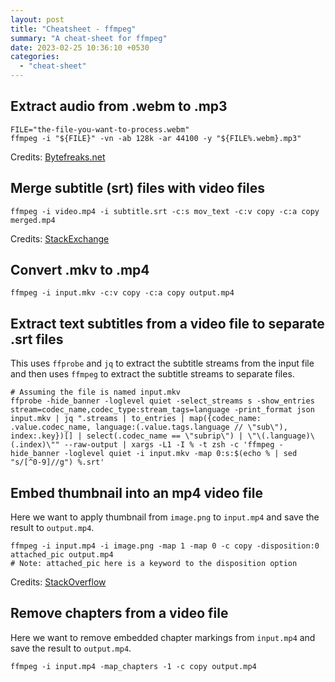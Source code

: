 ```yaml
---
layout: post
title: "Cheatsheet - ffmpeg"
summary: "A cheat-sheet for ffmpeg"
date: 2023-02-25 10:36:10 +0530
categories:
  - "cheat-sheet"
---
```


## Extract audio from .webm to .mp3

```shell
FILE="the-file-you-want-to-process.webm"
ffmpeg -i "${FILE}" -vn -ab 128k -ar 44100 -y "${FILE%.webm}.mp3"
```

Credits: [Bytefreaks.net](https://bytefreaks.net/gnulinux/bash/ffmpeg-extract-audio-from-webm-to-mp3)

## Merge subtitle (srt) files with video files
```shell
ffmpeg -i video.mp4 -i subtitle.srt -c:s mov_text -c:v copy -c:a copy merged.mp4
```

Credits: [StackExchange](https://superuser.com/a/520555)

## Convert .mkv to .mp4

```shell
ffmpeg -i input.mkv -c:v copy -c:a copy output.mp4
```

## Extract text subtitles from a video file to separate .srt files

This uses `ffprobe` and `jq` to extract the subtitle streams from the input file and then uses `ffmpeg` to extract the subtitle streams to separate files.

```shell
# Assuming the file is named input.mkv
ffprobe -hide_banner -loglevel quiet -select_streams s -show_entries stream=codec_name,codec_type:stream_tags=language -print_format json input.mkv | jq ".streams | to_entries | map({codec_name: .value.codec_name, language:(.value.tags.language // \"sub\"), index:.key})[] | select(.codec_name == \"subrip\") | \"\(.language)\(.index)\"" --raw-output | xargs -L1 -I % -t zsh -c 'ffmpeg -hide_banner -loglevel quiet -i input.mkv -map 0:s:$(echo % | sed "s/[^0-9]//g") %.srt'
```

## Embed thumbnail into an mp4 video file

Here we want to apply thumbnail from `image.png` to `input.mp4` and save the result to `output.mp4`.

```shell
ffmpeg -i input.mp4 -i image.png -map 1 -map 0 -c copy -disposition:0 attached_pic output.mp4
# Note: attached_pic here is a keyword to the disposition option
```

Credits: [StackOverflow](https://stackoverflow.com/a/54719926/4717436)

## Remove chapters from a video file

Here we want to remove embedded chapter markings from `input.mp4` and save the result to `output.mp4`.

```shell
ffmpeg -i input.mp4 -map_chapters -1 -c copy output.mp4
```

